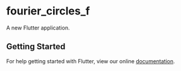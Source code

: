 # fourier_circles_f

A new Flutter application.

## Getting Started

For help getting started with Flutter, view our online
[documentation](https://flutter.io/).
